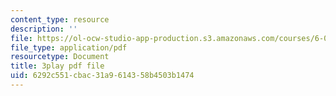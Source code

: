 ```yaml
---
content_type: resource
description: ''
file: https://ol-ocw-studio-app-production.s3.amazonaws.com/courses/6-004-computation-structures-spring-2017/6292c551cbac31a9614358b4503b1474_q38KAGAKORk.pdf
file_type: application/pdf
resourcetype: Document
title: 3play pdf file
uid: 6292c551-cbac-31a9-6143-58b4503b1474
---
```

